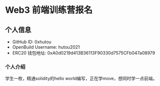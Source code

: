 # Web3 前端训练营报名

## 个人信息

* GitHub ID: 0xhutou
* OpenBuild Username: hutou2021
* ERC20 钱包地址: 0xA0d0219d413B36113F90330d7575CFb047a08979

### 个人介绍

学生一枚，精通solidity的hello world编写，正在学move，想同时学一点前端。